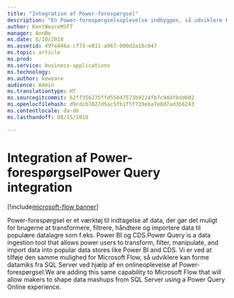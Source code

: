 ```yaml
---
title: "Integration af Power-forespørgsel"
description: "En Power-forespørgselsoplevelse indbygges, så udviklere kan forme datamiks fra SQL Server."
author: KentWeareMSFT
manager: AnnBe
ms.date: 8/10/2018
ms.assetid: 497e446a-cf73-e811-a967-000d3a18c047
ms.topic: article
ms.prod: 
ms.service: business-applications
ms.technology: 
ms.author: keweare
audience: Admin
ms.translationtype: HT
ms.sourcegitcommit: 62ff356275ffd55047573b9224fb7c94df8dd602
ms.openlocfilehash: d9cdcb7027d5ac5fb1f5f720eba7e8d7ad3b6243
ms.contentlocale: da-dk
ms.lasthandoff: 08/15/2018

---
```

# <a name="power-query-integration"></a><span data-ttu-id="5de56-103">Integration af Power-forespørgsel</span><span class="sxs-lookup"><span data-stu-id="5de56-103">Power Query integration</span></span>

[!include[microsoft-flow banner](../includes/microsoft-flow.md)]




<span data-ttu-id="5de56-104">Power-forespørgsel er et værktøj til indtagelse af data, der gør det muligt for brugerne at transformere, filtrere, håndtere og importere data til populære datalagre som f.eks. Power BI og CDS.</span><span class="sxs-lookup"><span data-stu-id="5de56-104">Power Query is a data ingestion tool that allows power users to transform, filter, manipulate, and import data into popular data stores like Power BI and CDS.</span></span> <span data-ttu-id="5de56-105">Vi er ved at tilføje den samme mulighed for Microsoft Flow, så udviklere kan forme datamiks fra SQL Server ved hjælp af en onlineoplevelse af Power-forespørgsel.</span><span class="sxs-lookup"><span data-stu-id="5de56-105">We are adding this same capability to Microsoft Flow that will allow makers to shape data mashups from SQL Server using a Power Query Online experience.</span></span>

